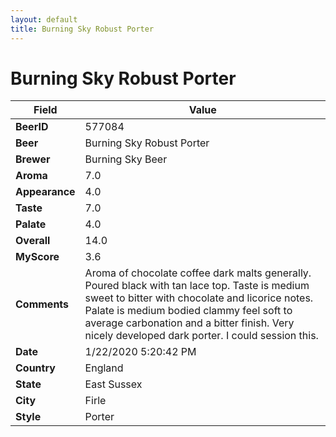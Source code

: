 ```yaml
---
layout: default
title: Burning Sky Robust Porter
---
```


# Burning Sky Robust Porter

| Field         | Value     |
|---------------|-----------|
| **BeerID** | 577084 |
| **Beer** | Burning Sky Robust Porter |
| **Brewer** | Burning Sky Beer |
| **Aroma** | 7.0 |
| **Appearance** | 4.0 |
| **Taste** | 7.0 |
| **Palate** | 4.0 |
| **Overall** | 14.0 |
| **MyScore** | 3.6 |
| **Comments** | Aroma of chocolate coffee dark malts generally. Poured black with tan lace top. Taste is medium sweet to bitter with chocolate and licorice notes. Palate is medium bodied clammy feel soft to average carbonation and a bitter finish. Very nicely developed dark porter. I could session this. |
| **Date** | 1/22/2020 5:20:42 PM |
| **Country** | England |
| **State** | East Sussex |
| **City** | Firle |
| **Style** | Porter |
